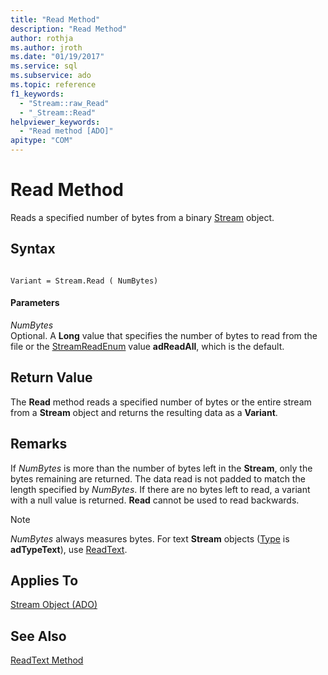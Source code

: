 ```yaml
---
title: "Read Method"
description: "Read Method"
author: rothja
ms.author: jroth
ms.date: "01/19/2017"
ms.service: sql
ms.subservice: ado
ms.topic: reference
f1_keywords:
  - "Stream::raw_Read"
  - "_Stream::Read"
helpviewer_keywords:
  - "Read method [ADO]"
apitype: "COM"
---
```

# Read Method
Reads a specified number of bytes from a binary [Stream](./stream-object-ado.md) object.  
  
## Syntax  
  
```  
  
Variant = Stream.Read ( NumBytes)  
```  
  
#### Parameters  
 *NumBytes*  
 Optional. A **Long** value that specifies the number of bytes to read from the file or the [StreamReadEnum](./streamreadenum.md) value **adReadAll**, which is the default.  
  
## Return Value  
 The **Read** method reads a specified number of bytes or the entire stream from a **Stream** object and returns the resulting data as a **Variant**.  
  
## Remarks  
 If *NumBytes* is more than the number of bytes left in the **Stream**, only the bytes remaining are returned. The data read is not padded to match the length specified by *NumBytes*. If there are no bytes left to read, a variant with a null value is returned. **Read** cannot be used to read backwards.  
  
> [!NOTE]
>  *NumBytes* always measures bytes. For text **Stream** objects ([Type](./type-property-ado-stream.md) is **adTypeText**), use [ReadText](./readtext-method.md).  
  
## Applies To  
 [Stream Object (ADO)](./stream-object-ado.md)  
  
## See Also  
 [ReadText Method](./readtext-method.md)